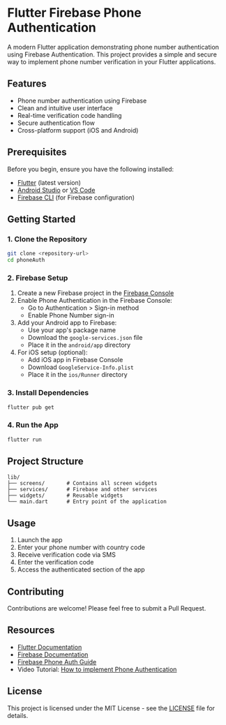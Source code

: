 # Flutter Firebase Phone Authentication

A modern Flutter application demonstrating phone number authentication using Firebase Authentication. This project provides a simple and secure way to implement phone number verification in your Flutter applications.

## Features

- Phone number authentication using Firebase
- Clean and intuitive user interface
- Real-time verification code handling
- Secure authentication flow
- Cross-platform support (iOS and Android)

## Prerequisites

Before you begin, ensure you have the following installed:

- [Flutter](https://flutter.dev/docs/get-started/install) (latest version)
- [Android Studio](https://developer.android.com/studio) or [VS Code](https://code.visualstudio.com/)
- [Firebase CLI](https://firebase.google.com/docs/cli) (for Firebase configuration)

## Getting Started

### 1. Clone the Repository

```bash
git clone <repository-url>
cd phoneAuth
```

### 2. Firebase Setup

1. Create a new Firebase project in the [Firebase Console](https://console.firebase.google.com/)
2. Enable Phone Authentication in the Firebase Console:
   - Go to Authentication > Sign-in method
   - Enable Phone Number sign-in
3. Add your Android app to Firebase:
   - Use your app's package name
   - Download the `google-services.json` file
   - Place it in the `android/app` directory
4. For iOS setup (optional):
   - Add iOS app in Firebase Console
   - Download `GoogleService-Info.plist`
   - Place it in the `ios/Runner` directory

### 3. Install Dependencies

```bash
flutter pub get
```

### 4. Run the App

```bash
flutter run
```

## Project Structure

```
lib/
├── screens/       # Contains all screen widgets
├── services/      # Firebase and other services
├── widgets/       # Reusable widgets
└── main.dart      # Entry point of the application
```

## Usage

1. Launch the app
2. Enter your phone number with country code
3. Receive verification code via SMS
4. Enter the verification code
5. Access the authenticated section of the app

## Contributing

Contributions are welcome! Please feel free to submit a Pull Request.

## Resources

- [Flutter Documentation](https://flutter.dev/docs)
- [Firebase Documentation](https://firebase.google.com/docs)
- [Firebase Phone Auth Guide](https://firebase.google.com/docs/auth/flutter/phone-auth)
- Video Tutorial: [How to implement Phone Authentication](https://youtu.be/RvocbCaGzlM)

## License

This project is licensed under the MIT License - see the [LICENSE](LICENSE) file for details.
